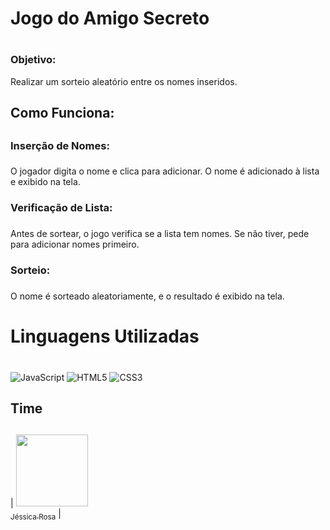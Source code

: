 # Jogo do Amigo Secreto <h1>

### Objetivo:

<p> Realizar um sorteio aleatório entre os nomes inseridos.


## Como Funciona: <h2> 

### Inserção de Nomes: <h3> 
<p> O jogador digita o nome e clica para adicionar. O nome é adicionado à lista e exibido na tela.

### Verificação de Lista: <h3> 
<p> Antes de sortear, o jogo verifica se a lista tem nomes. Se não tiver, pede para adicionar nomes primeiro.

### Sorteio: <h3> 
<p> O nome é sorteado aleatoriamente, e o resultado é exibido na tela.<h3>

# Linguagens Utilizadas <h1>

![JavaScript](https://img.shields.io/badge/javascript-%23323330.svg?style=for-the-badge&logo=javascript&logoColor=%23F7DF1E)  ![HTML5](https://img.shields.io/badge/html5-%23E34F26.svg?style=for-the-badge&logo=html5&logoColor=white) ![CSS3](https://img.shields.io/badge/css3-%231572B6.svg?style=for-the-badge&logo=css3&logoColor=white)

## Time <h2>
| [<img loading="lazy" src="https://avatars.githubusercontent.com/u/201654382?v=4" width=115><br><sub>Jéssica Rosa</sub>](https://github.com/Jessrosaa) |
